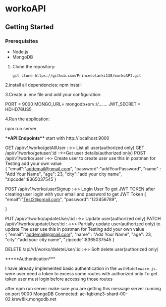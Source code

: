 # workoAPI

## Getting Started

### Prerequisites

- Node.js
- MongoDB

1. Clone the repository:
   ```https
   git clone https://github.com/Princesolanki138/workoAPI.git
   ```

2.install all dependencies:
npm install

3.Create a .env file and add your configuration:

PORT = 9000
MONGO_URL= mongodb+srv://.......
JWT_SECRET = HDHD76US5

4.Run the application:

npm run server

\***\*API Endpoints\*\***
start with http://localhost:9000

GET /api/v1/worko/getAllUser :->> List all user(authorized only)
GET /api/v1/worko/getuser/:id :->>Get user details(authorized only)
POST /api/v1/worko/user :->> Create user
to create user use this in postman for Testing add your own value  
{
"email":"addemail@gmail.com",
"password":"addYourPassword",
"name" : "Add Your Name",
"age": 23,
"city":"add your city name",
"zipcode":8365037545
}

POST /api/v1/worko/userSignup :->> Login User To get JWT TOKEN
after creating user login with your email and password to get JWT Token
{
"email":"Test2@gmail.com",
"password":"123456789",

}

PUT /api/v1/worko/updateUser/:id :->> Update user(authorized only)
PATCH /api/v1/worko/updateUser/:id :->>> Partially update user(authorized only)
to update The user use this in postman for Testing add your own value  
{
"email":"addemail@gmail.com",
"name" : "Add Your Name",
"age": 23,
"city":"add your city name",
"zipcode":8365037545
}

DELETE /api/v1/worko/deleteUser/:id :->> Soft delete user(authorized only)

**\***Authentication\*\*\*

I have already implemented basic authentication in the `authMiddleware.js`.
were user need a token to excess some routes with authorized only
To get token user must login before accessing those routes

after npm run server make sure you are getting this message
server running on port 9000
MongoDB Connected: ac-fqbkmz3-shard-00-02.krsw8ik.mongodb.net
